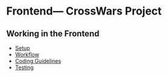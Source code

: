 # Frontend— CrossWars Project

## Working in the Frontend
- [Setup](https://github.com/CrossWars-Project/Reports-and-Documents/blob/main/dev_guides/setup.md/#frontend-setup)
- [Workflow](https://github.com/CrossWars-Project/Reports-and-Documents/blob/main/dev_guides/setup.md/#frontend-workflow)
- [Coding Guidelines](https://github.com/CrossWars-Project/Reports-and-Documents/blob/main/dev_guides/coding-guidelines.md)
- [Testing](https://github.com/CrossWars-Project/Reports-and-Documents/blob/main/dev_guides/testing.md#frontend)